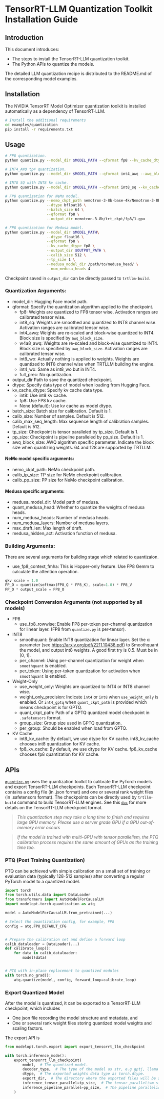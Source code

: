 # TensorRT-LLM Quantization Toolkit Installation Guide

## Introduction

This document introduces:

- The steps to install the TensorRT-LLM quantization toolkit.
- The Python APIs to quantize the models.

The detailed LLM quantization recipe is distributed to the README.md of the corresponding model examples.

## Installation

The NVIDIA TensorRT Model Optimizer quantization toolkit is installed automatically as a dependency of TensorRT-LLM.

```bash
# Install the additional requirements
cd examples/quantization
pip install -r requirements.txt
```

## Usage

```bash
# FP8 quantization.
python quantize.py --model_dir $MODEL_PATH --qformat fp8 --kv_cache_dtype fp8 --output_dir $OUTPUT_PATH

# INT4_AWQ tp4 quantization.
python quantize.py --model_dir $MODEL_PATH --qformat int4_awq --awq_block_size 64 --tp_size 4 --output_dir $OUTPUT_PATH

# INT8 SQ with INT8 kv cache.
python quantize.py --model_dir $MODEL_PATH --qformat int8_sq --kv_cache_dtype int8 --output_dir $OUTPUT_PATH

# FP8 quantization for NeMo model.
python quantize.py --nemo_ckpt_path nemotron-3-8b-base-4k/Nemotron-3-8B-Base-4k.nemo \
                   --dtype bfloat16 \
                   --batch_size 64 \
                   --qformat fp8 \
                   --output_dir nemotron-3-8b/trt_ckpt/fp8/1-gpu

# FP8 quantization for Medusa model.
python quantize.py --model_dir $MODEL_PATH\
                   --dtype float16 \
                   --qformat fp8 \
                   --kv_cache_dtype fp8 \
                   --output_dir $OUTPUT_PATH \
                   --calib_size 512 \
                   --tp_size 1 \
                   --medusa_model_dir /path/to/medusa_head/ \
                   --num_medusa_heads 4
```
Checkpoint saved in `output_dir` can be directly passed to `trtllm-build`.

### Quantization Arguments:

- model_dir: Hugging Face model path.
- qformat: Specify the quantization algorithm applied to the checkpoint.
    - fp8: Weights are quantized to FP8 tensor wise. Activation ranges are calibrated tensor wise.
    - int8_sq: Weights are smoothed and quantized to INT8 channel wise. Activation ranges are calibrated tensor wise.
    - int4_awq: Weights are re-scaled and block-wise quantized to INT4. Block size is specified by `awq_block_size`.
    - w4a8_awq: Weights are re-scaled and block-wise quantized to INT4. Block size is specified by `awq_block_size`. Activation ranges are calibrated tensor wise.
    - int8_wo: Actually nothing is applied to weights. Weights are quantized to INT8 channel wise when TRTLLM building the engine.
    - int4_wo: Same as int8_wo but in INT4.
    - full_prec: No quantization.
- output_dir Path to save the quantized checkpoint.
- dtype: Specify data type of model when loading from Hugging Face.
- kv_cache_dtype: Specify kv cache data type.
    - int8: Use int8 kv cache.
    - fp8: Use FP8 kv cache.
    - None (default): Use kv cache as model dtype.
- batch_size: Batch size for calibration. Default is 1.
- calib_size: Number of samples. Default is 512.
- calib_max_seq_length: Max sequence length of calibration samples. Default is 512.
- tp_size: Checkpoint is tensor paralleled by tp_size. Default is 1.
- pp_size: Checkpoint is pipeline paralleled by pp_size. Default is 1.
- awq_block_size: AWQ algorithm specific parameter. Indicate the block size when quantizing weights. 64 and 128 are supported by TRTLLM.

#### NeMo model specific arguments:

- nemo_ckpt_path: NeMo checkpoint path.
- calib_tp_size: TP size for NeMo checkpoint calibration.
- calib_pp_size: PP size for NeMo checkpoint calibration.

#### Medusa specific arguments:

- medusa_model_dir: Model path of medusa.
- quant_medusa_head: Whether to quantize the weights of medusa heads.
- num_medusa_heads: Number of medusa heads.
- num_medusa_layers: Number of medusa layers.
- max_draft_len: Max length of draft.
- medusa_hidden_act: Activation function of medusa.

### Building Arguments:

There are several arguments for building stage which related to quantizaion.
- use_fp8_context_fmha: This is Hopper-only feature. Use FP8 Gemm to calculate the attention operation.

```python
qkv scale = 1.0
FP_O = quantize(softmax(FP8_Q * FP8_K), scale=1.0) * FP8_V
FP_O * output_scale = FP8_O
```

### Checkpoint Conversion Arguments (not supported by all models)

- FP8
    - use_fp8_rowwise: Enable FP8 per-token per-channel quantization for linear layer. (FP8 from `quantize.py` is per-tensor).
- INT8
    - smoothquant: Enable INT8 quantization for linear layer. Set the α parameter (see https://arxiv.org/pdf/2211.10438.pdf) to Smoothquant the model, and output int8 weights. A good first try is 0.5. Must be in [0, 1].
    - per_channel: Using per-channel quantization for weight when `smoothquant` is enabled.
    - per_token: Using per-token quantization for activation when `smoothquant` is enabled.
- Weight-Only
    - use_weight_only: Weights are quantized to INT4 or INT8 channel wise.
    - weight_only_precision: Indicate `int4` or `int8` when `use_weight_only` is enabled. Or `int4_gptq` when `quant_ckpt_path` is provided which means checkpoint is for GPTQ.
    - quant_ckpt_path: Path of a GPTQ quantized model checkpoint in `.safetensors` format.
    - group_size: Group size used in GPTQ quantization.
    - per_group: Should be enabled when load from GPTQ.
- KV Cache
    - int8_kv_cache: By default, we use dtype for KV cache. int8_kv_cache chooses int8 quantization for KV cache.
    - fp8_kv_cache: By default, we use dtype for KV cache. fp8_kv_cache chooses fp8 quantization for KV cache.

## APIs

[`quantize.py`](./quantize.py) uses the quantization toolkit to calibrate the PyTorch models and export TensorRT-LLM checkpoints. Each TensorRT-LLM checkpoint contains a config file (in .json format) and one or several rank weight files (in .safetensors format). The checkpoints can be directly used by `trtllm-build` command to build TensorRT-LLM engines. See this [`doc`](../../docs/source/architecture/checkpoint.md) for more details on the TensorRT-LLM checkpoint format.

> *This quantization step may take a long time to finish and requires large GPU memory. Please use a server grade GPU if a GPU out-of-memory error occurs*

> *If the model is trained with multi-GPU with tensor parallelism, the PTQ calibration process requires the same amount of GPUs as the training time too.*


### PTQ (Post Training Quantization)

PTQ can be achieved with simple calibration on a small set of training or evaluation data (typically 128-512 samples) after converting a regular PyTorch model to a quantized model.

```python
import torch
from torch.utils.data import DataLoader
from transformers import AutoModelForCausalLM
import modelopt.torch.quantization as atq

model = AutoModelForCausalLM.from_pretrained(...)

# Select the quantization config, for example, FP8
config = atq.FP8_DEFAULT_CFG


# Prepare the calibration set and define a forward loop
calib_dataloader = DataLoader(...)
def calibrate_loop():
    for data in calib_dataloader:
        model(data)


# PTQ with in-place replacement to quantized modules
with torch.no_grad():
    atq.quantize(model, config, forward_loop=calibrate_loop)
```

### Export Quantized Model

After the model is quantized, it can be exported to a TensorRT-LLM checkpoint, which includes

- One json file recording the model structure and metadata, and
- One or several rank weight files storing quantized model weights and scaling factors.

The export API is

```python
from modelopt.torch.export import export_tensorrt_llm_checkpoint

with torch.inference_mode():
    export_tensorrt_llm_checkpoint(
        model,  # The quantized model.
        decoder_type,  # The type of the model as str, e.g gptj, llama or gptnext.
        dtype,  # The exported weights data type as torch.dtype.
        export_dir,  # The directory where the exported files will be stored.
        inference_tensor_parallel=tp_size,  # The tensor parallelism size for inference.
        inference_pipeline_parallel=pp_size,  # The pipeline parallelism size for inference.
    )
```
